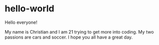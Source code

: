 # hello-world

Hello everyone!

My name is Christian and I am 21 trying to get more into coding. My two passions are cars and soccer. I hope you all have a great day.
